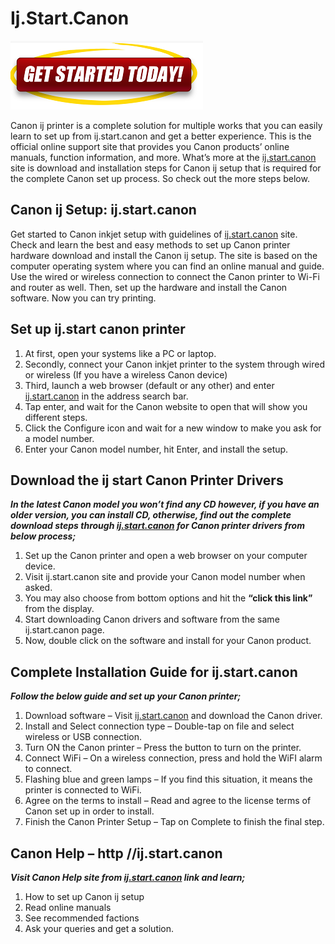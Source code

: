 # Ij.Start.Canon

[![ij.start.canon](gett-started.png)](https://can.printredir.com)

Canon ij printer is a complete solution for multiple works that you can easily learn to set up from ij.start.canon and get a better experience. This is the official online support site that provides you Canon products’ online manuals, function information, and more. What’s more at the [ij.start.canon](https://ij-startcanon-printer.github.io/) site is download and installation steps for Canon ij setup that is required for the complete Canon set up process. So check out the more steps below.

## Canon ij Setup: ij.start.canon

Get started to Canon inkjet setup with guidelines of [ij.start.canon](https://ij-startcanon-printer.github.io/) site. Check and learn the best and easy methods to set up Canon printer hardware download and install the Canon ij setup. The site is based on the computer operating system where you can find an online manual and guide. Use the wired or wireless connection to connect the Canon printer to Wi-Fi and router as well. Then, set up the hardware and install the Canon software. Now you can try printing.

## Set up ij.start canon printer

1. At first, open your systems like a PC or laptop.
2. Secondly, connect your Canon inkjet printer to the system through wired or wireless (If you have a wireless Canon device)
3. Third, launch a web browser (default or any other) and enter [ij.start.canon](https://ij-startcanon-printer.github.io/) in the address search bar.
4. Tap enter, and wait for the Canon website to open that will show you different steps.
5. Click the Configure icon and wait for a new window to make you ask for a model number.
6. Enter your Canon model number, hit Enter, and install the setup.

## Download the ij start Canon Printer Drivers

**_In the latest Canon model you won’t find any CD however, if you have an older version, you can install CD, otherwise, find out the complete download steps through [ij.start.canon](https://ij-startcanon-printer.github.io/) for Canon printer drivers from below process;_**

1. Set up the Canon printer and open a web browser on your computer device.
2. Visit ij.start.canon site and provide your Canon model number when asked.
3. You may also choose from bottom options and hit the **“click this link”** from the display.
4. Start downloading Canon drivers and software from the same ij.start.canon page.
5. Now, double click on the software and install for your Canon product.


## Complete Installation Guide for ij.start.canon 

**_Follow the below guide and set up your Canon printer;_**

1. Download software – Visit [ij.start.canon](https://ij-startcanon-printer.github.io/) and download the Canon driver.
2. Install and Select connection type – Double-tap on file and select wireless or USB connection.
3. Turn ON the Canon printer – Press the button to turn on the printer.
4. Connect WiFi – On a wireless connection, press and hold the WiFI alarm to connect.
5. Flashing blue and green lamps – If you find this situation, it means the printer is connected to WiFi. 
6. Agree on the terms to install – Read and agree to the license terms of Canon set up in order to install.
7. Finish the Canon Printer Setup – Tap on Complete to finish the final step.

## Canon Help – http //ij.start.canon 

**_Visit Canon Help site from [ij.start.canon](https://ij-startcanon-printer.github.io/) link and learn;_**

1. How to set up Canon ij setup
2. Read online manuals
3. See recommended factions
4. Ask your queries and get a solution.
